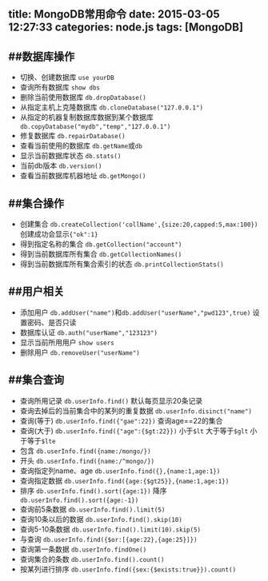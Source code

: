 title: MongoDB常用命令
date: 2015-03-05 12:27:33
categories: node.js
tags: [MongoDB]
---
<!--more-->
##数据库操作
---
- 切换、创建数据库	`use yourDB`
- 查询所有数据库	`show dbs`
- 删除当前使用数据库	`db.dropDatabase()`
- 从指定主机上克隆数据库	`db.cloneDatabase("127.0.0.1")`
- 从指定的机器复制数据库数据到某个数据库	`db.copyDatabase("mydb","temp","127.0.0.1")`
- 修复数据库	`db.repairDatabase()`
- 查看当前使用的数据库	`db.getName`或`db`
- 显示当前数据库状态 `db.stats()`
- 当前db版本	`db.version()`
- 查看当前数据库机器地址	`db.getMongo()`

##集合操作
---
- 创建集合	`db.createCollection('collName',{size:20,capped:5,max:100})` 创建成功会显示`{"ok":1}`
- 得到指定名称的集合	`db.getCollection("account")`
- 得到当前数据库所有集合	`db.getCollectionNames()`
- 得到当前数据库所有集合索引的状态	`db.printCollectionStats()`

##用户相关
---
- 添加用户	`db.addUser("name")`和`db.addUser("userName","pwd123",true)` 设置密码、是否只读
- 数据库认证	`db.auth("userName","123123")`
- 显示当前所用用户	`show users`
- 删除用户	`db.removeUser("userName")`

##集合查询
---
- 查询所用记录	`db.userInfo.find()` 默认每页显示20条记录
- 查询去掉后的当前集合中的某列的重复数据	`db.userInfo.disinct("name")`
- 查询(等于) `db.userInfo.find({"gae":22})` 查询age==22的集合
- 查询(大于)	`db.userInfo.find({"age":{$gt:22}})` 
	小于`$lt` 大于等于`$glt` 小于等于`$lte` 
- 包含	`db.userInfo.find({name:/mongo/})`
- 开头	`db.userInfo.find({name:/^mongo/})`
- 查询指定列name、age	`db.userInfo.find({},{name:1,age:1})`
- 查询指定数据	`db.userInfo.find({age:{$gt25}},{name:1,age:1})`
- 排序	`db.userInfo.find().sort({age:1})`
	降序	`db.userInfo.find().sort({age:-1})`
- 查询前5条数据	`db.userInfo.find().limit(5)`
- 查询10条以后的数据	`db.userInfo.find().skip(10)`
- 查询5-10条数据	`db.userInfo.find().limit(10).skip(5)`
- 与查询	`db.userInfo.find({$or:[{age:22},{age:25}]})`
- 查询第一条数据	`db.userInfo.findOne()`
- 查询集合的条数	`db.userInfo.find().count()`
- 按某列进行排序	`db.userInfo.find({sex:{$exists:true}}).count()`

